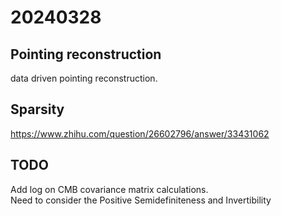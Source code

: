 # 20240328

## Pointing reconstruction

data driven pointing reconstruction.

## Sparsity

https://www.zhihu.com/question/26602796/answer/33431062

## TODO

Add log on CMB covariance matrix calculations.\
Need to consider the Positive Semidefiniteness and Invertibility
